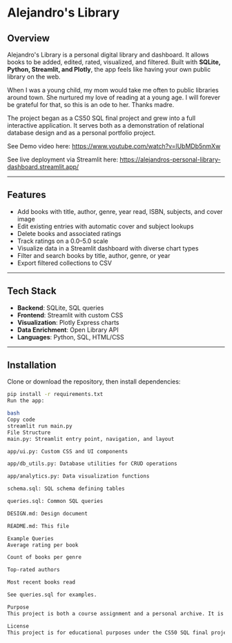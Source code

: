 # Alejandro's Library

## Overview
Alejandro's Library is a personal digital library and dashboard. It allows books to be added, edited, rated, visualized, and filtered. Built with **SQLite, Python, Streamlit, and Plotly**, the app feels like having your own public library on the web. 

When I was a young child, my mom would take me often to public libraries around town. She nurtured my love of reading at a young age. I will forever be grateful for that, so this is an ode to her. Thanks madre. 

The project began as a CS50 SQL final project and grew into a full interactive application. It serves both as a demonstration of relational database design and as a personal portfolio project.

See Demo video here:
https://www.youtube.com/watch?v=lUbMDb5nmXw

See live deployment via Streamlit here:
https://alejandros-personal-library-dashboard.streamlit.app/

---

## Features
- Add books with title, author, genre, year read, ISBN, subjects, and cover image
- Edit existing entries with automatic cover and subject lookups
- Delete books and associated ratings
- Track ratings on a 0.0–5.0 scale
- Visualize data in a Streamlit dashboard with diverse chart types
- Filter and search books by title, author, genre, or year
- Export filtered collections to CSV

---

## Tech Stack
- **Backend**: SQLite, SQL queries
- **Frontend**: Streamlit with custom CSS
- **Visualization**: Plotly Express charts
- **Data Enrichment**: Open Library API
- **Languages**: Python, SQL, HTML/CSS

---

## Installation
Clone or download the repository, then install dependencies:

```bash
pip install -r requirements.txt
Run the app:

bash
Copy code
streamlit run main.py
File Structure
main.py: Streamlit entry point, navigation, and layout

app/ui.py: Custom CSS and UI components

app/db_utils.py: Database utilities for CRUD operations

app/analytics.py: Data visualization functions

schema.sql: SQL schema defining tables

queries.sql: Common SQL queries

DESIGN.md: Design document

README.md: This file

Example Queries
Average rating per book

Count of books per genre

Top-rated authors

Most recent books read

See queries.sql for examples.

Purpose
This project is both a course assignment and a personal archive. It is inspired by afternoons in public libraries and the dream of one day having a personal library room. Until then, this project serves as a library in code.

License
This project is for educational purposes under the CS50 SQL final project requirements.